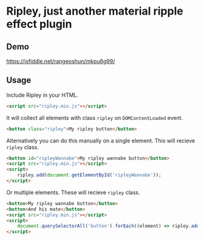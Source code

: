 # Ripley, just another material ripple effect plugin

## Demo

https://jsfiddle.net/rangeoshun/mkpu6g99/

## Usage

Include Ripley in your HTML.

```html
<script src="ripley.min.js"></script>
```

It will collect all elements with class `ripley` on `DOMContentLoaded` event.

```html
<button class="ripley">My ripley button</button>
```

Alternatively you can do this manually on a single element. This will recieve `ripley` class.

```html
<button id="ripleyWannabe">My ripley wannabe button</button>
<script src="ripley.min.js"></script>
<script>
    ripley.add(document.getElementById('ripleyWannabe'));
</script>
```

Or multiple elements. These will recieve `ripley` class.

```html
<button>My ripley wannabe button</button>
<button>And his mate</button>
<script src="ripley.min.js"></script>
<script>
    document.querySelectorAll('button').forEach((element) => ripley.add(element));
</script>
```
